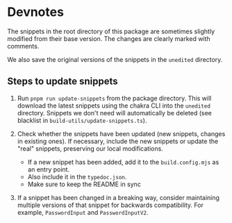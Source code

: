 # Devnotes

The snippets in the root directory of this package are sometimes slightly modified from their base version.
The changes are clearly marked with comments.

We also save the original versions of the snippets in the `unedited` directory.

## Steps to update snippets

1. Run `pnpm run update-snippets` from the package directory. 
   This will download the latest snippets using the chakra CLI into the `unedited` directory.
   Snippets we don't need will automatically be deleted (see blacklist in `build-utils/update-snippets.ts`).
2. Check whether the snippets have been updated (new snippets, changes in existing ones).
   If necessary, include the new snippets or update the "real" snippets, preserving our local modifications.

   - If a new snippet has been added, add it to the `build.config.mjs` as an entry point.
   - Also include it in the `typedoc.json`.
   - Make sure to keep the README in sync

3. If a snippet has been changed in a breaking way, consider maintaining multiple versions of that snippet
   for backwards compatibility. For example, `PasswordInput` and `PasswordInputV2`.